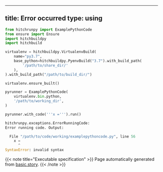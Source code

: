 
---
title: Error occurred
type: using
---








```python
from hitchrunpy import ExamplePythonCode
from ensure import Ensure
import hitchbuildpy
import hitchbuild

virtualenv = hitchbuildpy.VirtualenvBuild(
    name="py3.7",
    base_python=hitchbuildpy.PyenvBuild("3.7").with_build_path(
        '/path/to/share_dir/'
    ),
).with_build_path("/path/to/build_dir/")

virtualenv.ensure_built()

pyrunner = ExamplePythonCode(
    virtualenv.bin.python,
    '/path/to/working_dir',
)

```






```python
pyrunner.with_code('''x =''').run()

```


```python
hitchrunpy.exceptions.ErrorRunningCode:
Error running code. Output:

  File "/path/to/code/working/examplepythoncode.py", line 56
    x =
      ^
SyntaxError: invalid syntax
```









{{< note title="Executable specification" >}}
Page automatically generated from <a href="https://github.com/hitchdev/hitchstory/blob/master/hitch/basic.story">basic.story</a>.
{{< /note >}}
